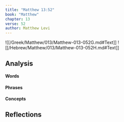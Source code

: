 ```yaml
---
title: "Matthew 13:52"
book: "Matthew"
chapter: 13
verse: 52
author: Matthew Levi
---
```

![[/Greek/Matthew/013/Matthew-013-052G.md#Text]]
![[/Hebrew/Matthew/013/Matthew-013-052H.md#Text]]

## Analysis

#### Words

#### Phrases

#### Concepts

## Reflections
